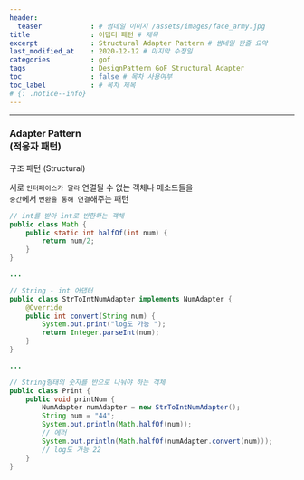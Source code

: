 ```yaml
---
header:
  teaser            : # 썸네일 이미지 /assets/images/face_army.jpg
title               : 어댑터 패턴 # 제목
excerpt             : Structural Adapter Pattern # 썸네일 한줄 요약
last_modified_at    : 2020-12-12 # 마지막 수정일
categories          : gof
tags                : DesignPattern GoF Structural Adapter
toc                 : false # 목차 사용여부
toc_label           : # 목차 제목
# {: .notice--info}
---
```


---
### Adapter Pattern<br>(적응자 패턴)
구조 패턴 (Structural)

서로 `인터페이스가 달라` 연결될 수 없는 객체나 메소드들을  
`중간`에서 `변환을 통해 연결`해주는 패턴  

```java
// int를 받아 int로 반환하는 객체
public class Math {
    public static int halfOf(int num) {
        return num/2;
    }
}

...

// String - int 어댑터
public class StrToIntNumAdapter implements NumAdapter {
    @Override
    public int convert(String num) {
        System.out.print("log도 가능 ");
        return Integer.parseInt(num);
    }
}

...

// String형태의 숫자를 반으로 나눠야 하는 객체
public class Print {
    public void printNum {
        NumAdapter numAdapter = new StrToIntNumAdapter();
        String num = "44";
        System.out.println(Math.halfOf(num));  
        // 에러
        System.out.println(Math.halfOf(numAdapter.convert(num)));  
        // log도 가능 22
    }
}
```